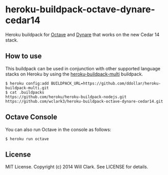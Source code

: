 heroku-buildpack-octave-dynare-cedar14
======================================

Heroku buildpack for [Octave](https://www.gnu.org/software/octave/) and [Dynare](http://www.dynare.org/) that works on the new Cedar 14 stack.

## How to use
This buildpack can be used in conjunction with other supported language stacks on Heroku by using the [heroku-buildpack-multi](https://github.com/ddollar/heroku-buildpack-multi) buildpack.
```
$ heroku config:add BUILDPACK_URL=https://github.com/ddollar/heroku-buildpack-multi.git
$ cat .buildpacks
https://github.com/heroku/heroku-buildpack-nodejs.git
https://github.com/wclark3/heroku-buildpack-octave-dynare-cedar14.git
```

## Octave Console
You can also run Octave in the console as follows:
```
$ heroku run octave
```

## License
MIT License. Copyright (c) 2014 Will Clark. See LICENSE for details.